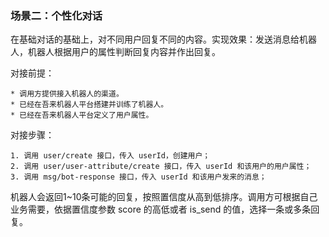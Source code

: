 ### 场景二：个性化对话

在基础对话的基础上，对不同用户回复不同的内容。实现效果：发送消息给机器人，机器人根据用户的属性判断回复内容并作出回复。

对接前提：

    * 调用方提供接入机器人的渠道。
    * 已经在吾来机器人平台搭建并训练了机器人。
    * 已经在吾来机器人平台定义了用户属性。

对接步骤：

    1. 调用 user/create 接口，传入 userId，创建用户；
    2. 调用 user/user-attribute/create 接口，传入 userId 和该用户的用户属性；
    3. 调用 msg/bot-response 接口，传入 userId 和该用户发来的消息；
机器人会返回1~10条可能的回复，按照置信度从高到低排序。调用方可根据自己业务需要，依据置信度参数 score 的高低或者 is_send 的值，选择一条或多条回复。

